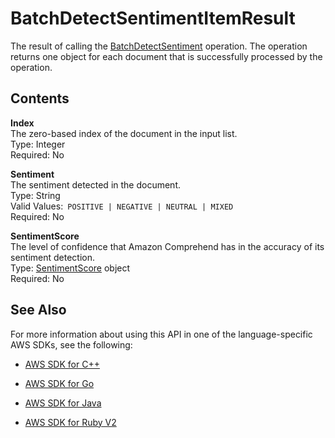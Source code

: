 # BatchDetectSentimentItemResult<a name="API_BatchDetectSentimentItemResult"></a>

The result of calling the [BatchDetectSentiment](API_BatchDetectSentiment.md) operation\. The operation returns one object for each document that is successfully processed by the operation\.

## Contents<a name="API_BatchDetectSentimentItemResult_Contents"></a>

 **Index**   
The zero\-based index of the document in the input list\.  
Type: Integer  
Required: No

 **Sentiment**   
The sentiment detected in the document\.  
Type: String  
Valid Values:` POSITIVE | NEGATIVE | NEUTRAL | MIXED`   
Required: No

 **SentimentScore**   
The level of confidence that Amazon Comprehend has in the accuracy of its sentiment detection\.  
Type: [SentimentScore](API_SentimentScore.md) object  
Required: No

## See Also<a name="API_BatchDetectSentimentItemResult_SeeAlso"></a>

For more information about using this API in one of the language\-specific AWS SDKs, see the following:

+  [AWS SDK for C\+\+](http://docs.aws.amazon.com/goto/SdkForCpp/comprehend-2017-11-27/BatchDetectSentimentItemResult) 

+  [AWS SDK for Go](http://docs.aws.amazon.com/goto/SdkForGoV1/comprehend-2017-11-27/BatchDetectSentimentItemResult) 

+  [AWS SDK for Java](http://docs.aws.amazon.com/goto/SdkForJava/comprehend-2017-11-27/BatchDetectSentimentItemResult) 

+  [AWS SDK for Ruby V2](http://docs.aws.amazon.com/goto/SdkForRubyV2/comprehend-2017-11-27/BatchDetectSentimentItemResult) 